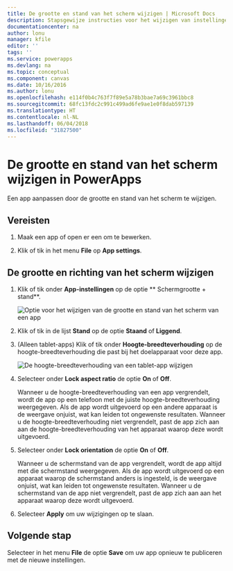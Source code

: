```yaml
---
title: De grootte en stand van het scherm wijzigen | Microsoft Docs
description: Stapsgewijze instructies voor het wijzigen van instellingen zoals de grootte en stand van het scherm
documentationcenter: na
author: lonu
manager: kfile
editor: ''
tags: ''
ms.service: powerapps
ms.devlang: na
ms.topic: conceptual
ms.component: canvas
ms.date: 10/16/2016
ms.author: lonu
ms.openlocfilehash: e114f0b4c763f7f89e5a78b3bae7a69c3961bbc8
ms.sourcegitcommit: 68fc13fdc2c991c499ad6fe9ae1e0f8dab597139
ms.translationtype: HT
ms.contentlocale: nl-NL
ms.lasthandoff: 06/04/2018
ms.locfileid: "31827500"
---
```

# <a name="change-screen-size-and-orientation-in-powerapps"></a>De grootte en stand van het scherm wijzigen in PowerApps
Een app aanpassen door de grootte en stand van het scherm te wijzigen.

## <a name="prerequisites"></a>Vereisten
1. Maak een app of open er een om te bewerken.

2. Klik of tik in het menu **File** op **App settings**.

## <a name="change-screen-size-and-orientation"></a>De grootte en richting van het scherm wijzigen
1. Klik of tik onder **App-instellingen** op de optie  **	Schermgrootte + stand**.

    ![Optie voor het wijzigen van de grootte en stand van het scherm van een app](./media/set-aspect-ratio-portrait-landscape/size-orientation.png)

2. Klik of tik in de lijst **Stand** op de optie **Staand** of **Liggend**.

3. (Alleen tablet-apps) Klik of tik onder **Hoogte-breedteverhouding** op de hoogte-breedteverhouding die past bij het doelapparaat voor deze app.

    ![De hoogte-breedteverhouding van een tablet-app wijzigen](./media/set-aspect-ratio-portrait-landscape/aspect-tablet.png)

4. Selecteer onder **Lock aspect ratio** de optie **On** of **Off**.

    Wanneer u de hoogte-breedteverhouding van een app vergrendelt, wordt de app op een telefoon met de juiste hoogte-breedteverhouding weergegeven. Als de app wordt uitgevoerd op een andere apparaat is de weergave onjuist, wat kan leiden tot ongewenste resultaten. Wanneer u de hoogte-breedteverhouding niet vergrendelt, past de app zich aan aan de hoogte-breedteverhouding van het apparaat waarop deze wordt uitgevoerd.

5. Selecteer onder **Lock orientation** de optie **On** of **Off**.

    Wanneer u de schermstand van de app vergrendelt, wordt de app altijd met die schermstand weergegeven. Als de app wordt uitgevoerd op een apparaat waarop de schermstand anders is ingesteld, is de weergave onjuist, wat kan leiden tot ongewenste resultaten. Wanneer u de schermstand van de app niet vergrendelt, past de app zich aan aan het apparaat waarop deze wordt uitgevoerd.

6. Selecteer **Apply** om uw wijzigingen op te slaan.

## <a name="next-step"></a>Volgende stap
Selecteer in het menu **File** de optie **Save** om uw app opnieuw te publiceren met de nieuwe instellingen.
